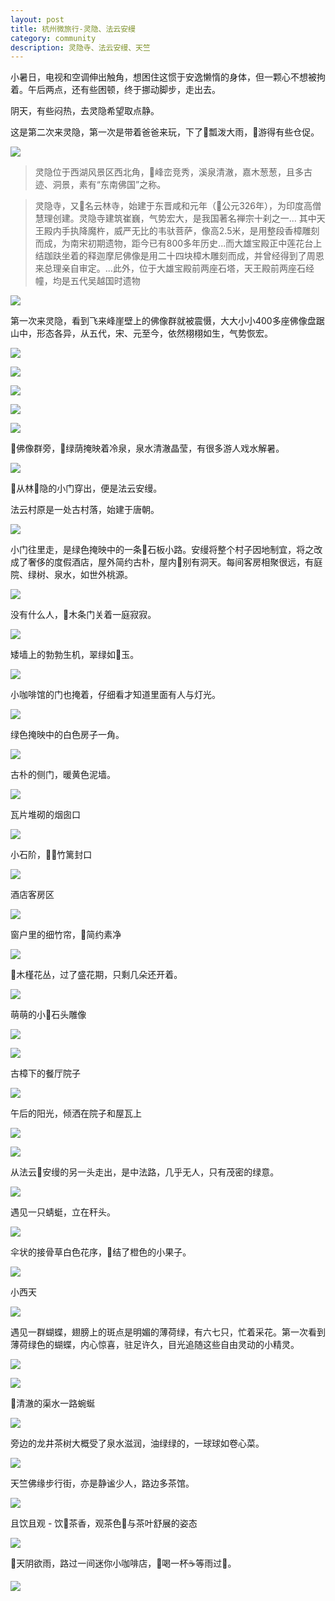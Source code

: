```yaml
---
layout: post
title: 杭州微旅行-灵隐、法云安缦
category: community
description: 灵隐寺、法云安缦、天竺
---
```

小暑日，电视和空调伸出触角，想困住这惯于安逸懒惰的身体，但一颗心不想被拘着。午后两点，还有些困顿，终于挪动脚步，走出去。

阴天，有些闷热，去灵隐希望取点静。

这是第二次来灵隐，第一次是带着爸爸来玩，下了瓢泼大雨，游得有些仓促。

![](http://p319p95sa.bkt.clouddn.com/linyin/linyin-banner1.jpg?imageMogr2/size-limit/2000k!)

> 灵隐位于西湖风景区西北角，峰峦竞秀，溪泉清澈，嘉木葱葱，且多古迹、洞景，素有“东南佛国”之称。

> 灵隐寺，又名云林寺，始建于东晋咸和元年（公元326年），为印度高僧慧理创建。灵隐寺建筑崔巍，气势宏大，是我国著名禅宗十刹之一... 其中天王殿内手执降魔杵，威严无比的韦驮菩萨，像高2.5米，是用整段香樟雕刻而成，为南宋初期遗物，距今已有800多年历史...而大雄宝殿正中莲花台上结跏趺坐着的释迦摩尼佛像是用二十四块樟木雕刻而成，并曾经得到了周恩来总理亲自审定。...此外，位于大雄宝殿前两座石塔，天王殿前两座石经幢，均是五代吴越国时遗物

![](http://p319p95sa.bkt.clouddn.com/linyin/linyin-intro1.jpg?imageMogr2/size-limit/2000k!)

第一次来灵隐，看到飞来峰崖壁上的佛像群就被震慑，大大小小400多座佛像盘踞山中，形态各异，从五代，宋、元至今，依然栩栩如生，气势恢宏。

![](http://p319p95sa.bkt.clouddn.com/linyin/feilaifeng-story.jpg?imageMogr2/size-limit/2000k!)

![](http://p319p95sa.bkt.clouddn.com/linyin/bigbuda.jpg?imageMogr2/size-limit/2000k!)

![](http://p319p95sa.bkt.clouddn.com/linyin/budas21.jpg?imageMogr2/size-limit/2000k!)

![](http://p319p95sa.bkt.clouddn.com/linyin/budas31.jpg?imageMogr2/size-limit/2000k!)

![](http://p319p95sa.bkt.clouddn.com/linyin/budas1.jpg?imageMogr2/size-limit/2000k!)

佛像群旁，绿荫掩映着冷泉，泉水清澈晶莹，有很多游人戏水解暑。

![](http://p319p95sa.bkt.clouddn.com/linyin/play-with-water1.jpg?imageMogr2/size-limit/2000k!)

从林隐的小门穿出，便是法云安缦。

法云村原是一处古村落，始建于唐朝。

![](http://p319p95sa.bkt.clouddn.com/linyin/fayunnong.jpg?imageMogr2/size-limit/2000k!)

小门往里走，是绿色掩映中的一条石板小路。安缦将整个村子因地制宜，将之改成了奢侈的度假酒店，屋外简约古朴，屋内别有洞天。每间客房相聚很远，有庭院、绿树、泉水，如世外桃源。

![](http://p319p95sa.bkt.clouddn.com/linyin/road1.jpg?imageMogr2/size-limit/2000k!)

没有什么人，木条门关着一庭寂寂。

![](http://p319p95sa.bkt.clouddn.com/linyin/littledoor1.jpg?imageMogr2/size-limit/2000k!)

矮墙上的勃勃生机，翠绿如玉。

![](http://p319p95sa.bkt.clouddn.com/linyin/grass1.jpg?imageMogr2/size-limit/2000k!)

小咖啡馆的门也掩着，仔细看才知道里面有人与灯光。

![](http://p319p95sa.bkt.clouddn.com/linyin/cafeyard1.jpg?imageMogr2/size-limit/2000k!)

绿色掩映中的白色房子一角。

![](http://p319p95sa.bkt.clouddn.com/linyin/greenview.jpg?imageMogr2/size-limit/2000k!)

古朴的侧门，暖黄色泥墙。

![](http://p319p95sa.bkt.clouddn.com/linyin/yellow-white.jpg?imageMogr2/size-limit/2000k!)

瓦片堆砌的烟囱口

![](http://p319p95sa.bkt.clouddn.com/linyin/yancong1.jpg?imageMogr2/size-limit/2000k!)

小石阶，竹篱封口

![](http://p319p95sa.bkt.clouddn.com/linyin/steps1.jpg?imageMogr2/size-limit/2000k!)

酒店客房区

![](http://p319p95sa.bkt.clouddn.com/linyin/windows1.jpg?imageMogr2/size-limit/2000k!)

窗户里的细竹帘，简约素净

![](http://p319p95sa.bkt.clouddn.com/linyin/door-window.jpg?imageMogr2/size-limit/2000k!)

木槿花丛，过了盛花期，只剩几朵还开着。

![](http://p319p95sa.bkt.clouddn.com/linyin/mujin1.jpg?imageMogr2/size-limit/2000k!)

萌萌的小石头雕像

![](http://p319p95sa.bkt.clouddn.com/linyin/xiaochibang1.jpg?imageMogr2/size-limit/2000k!)

![](http://p319p95sa.bkt.clouddn.com/linyin/niubizi1.jpg?imageMogr2/size-limit/2000k!)

古樟下的餐厅院子

![](http://p319p95sa.bkt.clouddn.com/linyin/guzhang1.jpg?imageMogr2/size-limit/2000k!)

午后的阳光，倾洒在院子和屋瓦上

![](http://p319p95sa.bkt.clouddn.com/linyin/kefang1.jpg?imageMogr2/size-limit/2000k!)

![](http://p319p95sa.bkt.clouddn.com/linyin/wuwa1.jpg?imageMogr2/size-limit/2000k!)

从法云安缦的另一头走出，是中法路，几乎无人，只有茂密的绿意。

![](http://p319p95sa.bkt.clouddn.com/linyin/zhongfalu1.jpg?imageMogr2/size-limit/2000k!)

遇见一只蜻蜓，立在秆头。

![](http://p319p95sa.bkt.clouddn.com/linyin/qingting1.jpg?imageMogr2/size-limit/2000k!)

伞状的接骨草白色花序，结了橙色的小果子。

![](http://p319p95sa.bkt.clouddn.com/linyin/jiegucao1.jpg?imageMogr2/size-limit/2000k!)

小西天

![](http://p319p95sa.bkt.clouddn.com/linyin/xiaoxitian1.jpg?imageMogr2/size-limit/2000k!)

遇见一群蝴蝶，翅膀上的斑点是明媚的薄荷绿，有六七只，忙着采花。第一次看到薄荷绿色的蝴蝶，内心惊喜，驻足许久，目光追随这些自由灵动的小精灵。

![](http://p319p95sa.bkt.clouddn.com/linyin/butterfly41.jpg?imageMogr2/size-limit/2000k!)

![](http://p319p95sa.bkt.clouddn.com/linyin/butterfly31.png?imageMogr2/size-limit/2000k!)

清澈的渠水一路蜿蜒

![](http://p319p95sa.bkt.clouddn.com/linyin/qushui1.jpg?imageMogr2/size-limit/2000k!)

旁边的龙井茶树大概受了泉水滋润，油绿绿的，一球球如卷心菜。

![](http://p319p95sa.bkt.clouddn.com/linyin/teatrees1.jpg?imageMogr2/size-limit/2000k!)

天竺佛缘步行街，亦是静谧少人，路边多茶馆。

![](http://p319p95sa.bkt.clouddn.com/linyin/tianzhu-street1.jpg?imageMogr2/size-limit/2000k!)

且饮且观 - 饮茶香，观茶色与茶叶舒展的姿态

![](http://p319p95sa.bkt.clouddn.com/linyin/qieyinqieguan.jpg?imageMogr2/size-limit/2000k!)

天阴欲雨，路过一间迷你小咖啡店，喝一杯☕️等雨过。

![](http://p319p95sa.bkt.clouddn.com/linyin/cafe1.jpg?imageMogr2/size-limit/2000k!)

